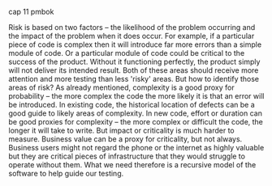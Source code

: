 cap 11 pmbok

Risk is based on two factors – the likelihood of the problem occurring and the impact of the problem when it does occur. For example, if a particular piece of code is complex then it will introduce far more errors than a simple module of code. Or a particular module of code could be critical to the success of the product. Without it functioning perfectly, the product simply will not deliver its intended result. Both of these areas should receive more attention and more testing than less 'risky' areas. But how to identify those areas of risk? As already mentioned, complexity is a good proxy for probability – the more complex the code the more likely it is that an error will be introduced. In existing code, the historical location of defects can be a good guide to likely areas of complexity. In new code, effort or duration can be good proxies for complexity – the more complex or difficult the code, the longer it will take to write. But impact or criticality is much harder to measure. Business value can be a proxy for criticality, but not always. Business users might not regard the phone or the internet as highly valuable but they are critical pieces of infrastructure that they would struggle to operate without them. What we need therefore is a recursive model of the software to help guide our testing.